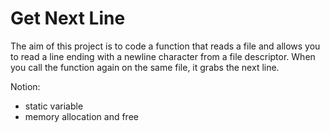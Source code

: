 # Get Next Line

The aim of this project is to code a function that reads a file and allows you to read a line ending with a newline character from a file descriptor. When you call the function again on the same file, it grabs the next line. 

Notion:
- static variable
- memory allocation and free
